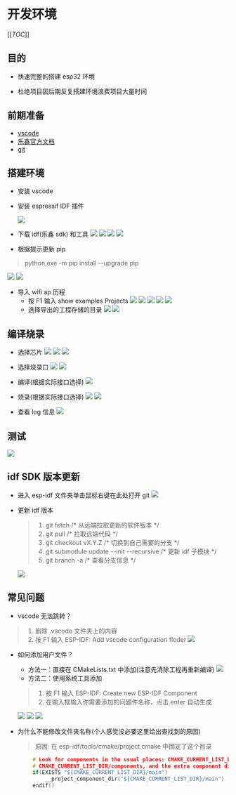 # 开发环境

[[_TOC_]]

## 目的

- 快速完整的搭建 esp32 环境

- 杜绝项目因后期反复搭建环境浪费项目大量时间

## 前期准备

- [vscode](https://code.visualstudio.com/)
- [乐鑫官方文档](https://docs.espressif.com/projects/esp-idf/en/latest/esp32c3/get-started/index.html)
- [git](https://git-scm.com/)

## 搭建环境

- 安装 vscode

- 安装 espressif IDF 插件

  ![](./png/1.png)

- 下载 idf(乐鑫 sdk) 和工具
  ![](./png/2.png)
  ![](./png/3.png)
  ![](./png/4.png)
  ![](./png/5.png)
-  根据提示更新 pip
  > python.exe -m pip install --upgrade pip

  ![](./png/6.png)
  ![](./png/7.png)

- 导入 wifi ap 历程
  - 按 F1 输入 show examples Projects
  ![](./png/8.png)
  ![](./png/9.png)
  ![](./png/10.png)
  ![](./png/11.png)
  ![](./png/12.png)
  - 选择导出的工程存储的目录
  ![](./png/13.png)
  ![](./png/14.png)

## 编译烧录

- 选择芯片
  ![](./png/15.png)
  ![](./png/16.png)
  ![](./png/17.png)
  
- 选择烧录口
  ![](./png/18.png)
  ![](./png/19.png)
  
- 编译(根据实际接口选择)
  ![](./png/20.png)
- 烧录(根据实际接口选择)
  ![](./png/21.png)
  ![](./png/22.png)
- 查看 log 信息
  ![](./png/23.png)
## 测试
  ![](./png/24.png)

## idf SDK 版本更新

- 进入 esp-idf 文件夹单击鼠标右键在此处打开 git 
  ![](./png/30.png)
  
- 更新 idf 版本

  > 1. git fetch  /* 从远端拉取更新的软件版本 */
  > 2. git pull    /* 拉取远端代码 */
  > 3. git checkout vX.Y.Z  /* 切换到自己需要的分支 */
  > 4. git submodule update --init --recursive /* 更新 idf 子模块 */
  > 5. git branch -a /* 查看分支信息 */
  
  ![](./png/31.png)


## 常见问题
- vscode 无法跳转？
> 1. 删除 .vscode 文件夹上的内容
> 2. 按 F1 输入 ESP-IDF: Add vscode configuration floder
![](./png/25.png)

- 如何添加用户文件？

  - 方法一：直接在 CMakeLists.txt 中添加(注意先清除工程再重新编译)
    ![](./png/26.png)
  - 方法二：使用系统工具添加
   > 1. 按 F1 输入 ESP-IDF:  Create new ESP-IDF Component
   > 2. 在输入框输入你需要添加的问题件名称，点击 enter 自动生成

    ![](./png/27.png)
    ![](./png/28.png)
    ![](./png/29.png)

- 为什么不能修改文件夹名称(个人感觉没必要这里给出查找到的原因)
  > 原因: 在 esp-idf/tools/cmake/project.cmake 中固定了这个目录
```c
        # Look for components in the usual places: CMAKE_CURRENT_LIST_DIR/main,
        # CMAKE_CURRENT_LIST_DIR/components, and the extra component dirs
        if(EXISTS "${CMAKE_CURRENT_LIST_DIR}/main")
            __project_component_dir("${CMAKE_CURRENT_LIST_DIR}/main")
        endif()
```
